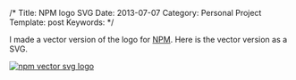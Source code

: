 /*
Title: NPM logo SVG
Date: 2013-07-07
Category: Personal Project
Template: post
Keywords: 
*/

I made a vector version of the logo for
[NPM](http://npmjs.org "NPM Homepage"). Here is the vector version as a
SVG.

[![npm vector svg
logo](http://192.241.188.69/ohdoylerules.com/wp-content/uploads/2013/07/npm-logo.svg)](http://192.241.188.69/ohdoylerules.com/wp-content/uploads/2013/07/npm-logo.svg)
